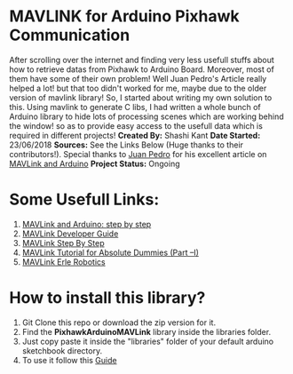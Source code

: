 # MAVLINK for Arduino Pixhawk Communication
After scrolling over the internet and finding very less usefull stuffs about how to retrieve datas from Pixhawk to Arduino Board. Moreover, most of them have some of their own problem! Well Juan Pedro's Article really helped a lot! but that too didn't worked for me, maybe due to the older version of mavlink library! So, I started about writing my own solution to this. Using mavlink to generate C libs, I had written a whole bunch of Arduino library to hide lots of processing scenes which are working behind the window! so as to provide easy access to the usefull data which is required in different projects!
**Created By:** Shashi Kant
**Date Started:** 23/06/2018
**Sources:** See the Links Below (Huge thanks to their contributors!). Special thanks to [Juan Pedro](https://discuss.ardupilot.org/u/jplopezll/) for his excellent article on [MAVLink and Arduino](https://discuss.ardupilot.org/t/mavlink-and-arduino-step-by-step/25566)
**Project Status:** Ongoing

# Some Usefull Links:
1. [MAVLink and Arduino: step by step](https://discuss.ardupilot.org/t/mavlink-and-arduino-step-by-step/25566)
1. [MAVLink Developer Guide](https://mavlink.io/en/)
1. [MAVLink Step By Step](https://discuss.ardupilot.org/t/mavlink-step-by-step/9629)
1. [MAVLink Tutorial for Absolute Dummies (Part –I)](https://diydrones.com/group/arducopterusergroup/forum/topics/mavlink-tutorial-for-absolute-dummies-part-i?xg_source=activity)
1. [MAVLink Erle Robotics](http://erlerobot.github.io/erle_gitbook/en/mavlink/mavlink.html)

# How to install this library?
1. Git Clone this repo or download the zip version for it.
1. Find the **PixhawkArduinoMAVLink** library inside the libraries folder.
1. Just copy paste it inside the "libraries" folder of your default arduino sketchbook directory.
1. To use it follow this [Guide](guide.md)
